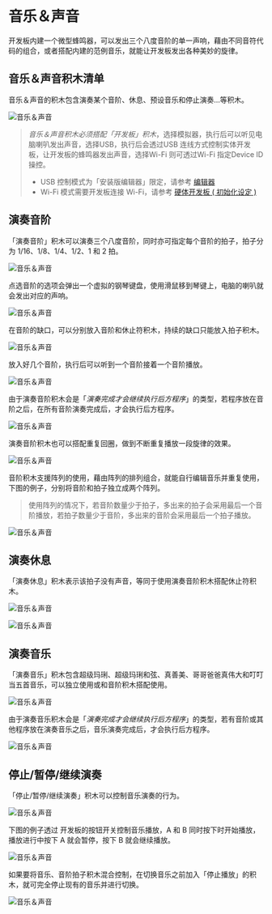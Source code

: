 # 音乐＆声音

开发板内建一个微型蜂鸣器，可以发出三个八度音阶的单一声响，藉由不同音符代码的组合，或者搭配内建的范例音乐，就能让开发板发出各种美妙的旋律。

## 音乐＆声音积木清单

音乐＆声音的积木包含演奏某个音阶、休息、预设音乐和停止演奏...等积木。

![音乐＆声音](https://raw.githubusercontent.com/junhuanchen/test_repository/master/bpi-web/tutorials/images/zh-tw/docs/webbit/board/buzzer-01.jpg)

> *音乐＆声音积木必须搭配「开发板」积木*，选择模拟器，执行后可以听见电脑喇叭发出声音，选择USB，执行后会透过USB 连线方式控制实体开发板，让开发板的蜂鸣器发出声音，选择Wi-Fi 则可透过Wi-Fi 指定Device ID 操控。
> - USB 控制模式为「安装版编辑器」限定，请参考 [编辑器](../index.html#software)
> - Wi-Fi 模式需要开发板连接 Wi-Fi，请参考 [硬体开发板 ( 初始化设定 )](../info/setup.html)

## 演奏音阶

「演奏音阶」积木可以演奏三个八度音阶，同时亦可指定每个音阶的拍子，拍子分为 1/16、1/8、1/4、1/2、1 和 2 拍。

![音乐＆声音](https://raw.githubusercontent.com/junhuanchen/test_repository/master/bpi-web/tutorials/images/zh-tw/docs/webbit/board/buzzer-02.jpg)

点选音阶的选项会弹出一个虚拟的钢琴键盘，使用滑鼠移到琴键上，电脑的喇叭就会发出对应的声响。

![音乐＆声音](https://raw.githubusercontent.com/junhuanchen/test_repository/master/bpi-web/tutorials/images/zh-tw/docs/webbit/board/buzzer-03.gif)

在音阶的缺口，可以分别放入音阶和休止符积木，持续的缺口只能放入拍子积木。

![音乐＆声音](https://raw.githubusercontent.com/junhuanchen/test_repository/master/bpi-web/tutorials/images/zh-tw/docs/webbit/board/buzzer-08.jpg)

放入好几个音阶，执行后可以听到一个音阶接着一个音阶播放。

![音乐＆声音](https://raw.githubusercontent.com/junhuanchen/test_repository/master/bpi-web/tutorials/images/zh-tw/docs/webbit/board/buzzer-04.gif)

由于演奏音阶积木会是「*演奏完成才会继续执行后方程序*」的类型，若程序放在音阶之后，在所有音阶演奏完成后，才会执行后方程序。

![音乐＆声音](https://raw.githubusercontent.com/junhuanchen/test_repository/master/bpi-web/tutorials/images/zh-tw/docs/webbit/board/buzzer-05.gif)

演奏音阶积木也可以搭配重复回圈，做到不断重复播放一段旋律的效果。

![音乐＆声音](https://raw.githubusercontent.com/junhuanchen/test_repository/master/bpi-web/tutorials/images/zh-tw/docs/webbit/board/buzzer-06.gif)

音阶积木支援阵列的使用，藉由阵列的排列组合，就能自行编辑音乐并重复使用，下图的例子，分别将音阶和拍子独立成两个阵列。

> 使用阵列的情况下，若音阶数量少于拍子，多出来的拍子会采用最后一个音阶播放，若拍子数量少于音阶，多出来的音阶会采用最后一个拍子播放。

![音乐＆声音](https://raw.githubusercontent.com/junhuanchen/test_repository/master/bpi-web/tutorials/images/zh-tw/docs/webbit/board/buzzer-09.jpg)


## 演奏休息

「演奏休息」积木表示该拍子没有声音，等同于使用演奏音阶积木搭配休止符积木。

![音乐＆声音](https://raw.githubusercontent.com/junhuanchen/test_repository/master/bpi-web/tutorials/images/zh-tw/docs/webbit/board/buzzer-07.jpg)

![音乐＆声音](https://raw.githubusercontent.com/junhuanchen/test_repository/master/bpi-web/tutorials/images/zh-tw/docs/webbit/board/buzzer-10.gif)

## 演奏音乐

「演奏音乐」积木包含超级玛琍、超级玛琍和弦、真善美、哥哥爸爸真伟大和叮叮当五首音乐，可以独立使用或和音阶积木搭配使用。

![音乐＆声音](https://raw.githubusercontent.com/junhuanchen/test_repository/master/bpi-web/tutorials/images/zh-tw/docs/webbit/board/buzzer-11.jpg)

由于演奏音乐积木会是「*演奏完成才会继续执行后方程序*」的类型，若有音阶或其他程序放在演奏音乐之后，音乐演奏完成后，才会执行后方程序。

![音乐＆声音](https://raw.githubusercontent.com/junhuanchen/test_repository/master/bpi-web/tutorials/images/zh-tw/docs/webbit/board/buzzer-12.gif)


## 停止/暂停/继续演奏

「停止/暂停/继续演奏」积木可以控制音乐演奏的行为。

![音乐＆声音](https://raw.githubusercontent.com/junhuanchen/test_repository/master/bpi-web/tutorials/images/zh-tw/docs/webbit/board/buzzer-13.jpg)

下图的例子透过 开发板的按钮开关控制音乐播放，A 和 B 同时按下时开始播放，播放进行中按下 A 就会暂停，按下 B 就会继续播放。

![音乐＆声音](https://raw.githubusercontent.com/junhuanchen/test_repository/master/bpi-web/tutorials/images/zh-tw/docs/webbit/board/buzzer-14.gif)

如果要将音乐、音阶拍子积木混合控制，在切换音乐之前加入「停止播放」的积木，就可完全停止现有的音乐并进行切换。

![音乐＆声音](https://raw.githubusercontent.com/junhuanchen/test_repository/master/bpi-web/tutorials/images/zh-tw/docs/webbit/board/buzzer-15.jpg)
